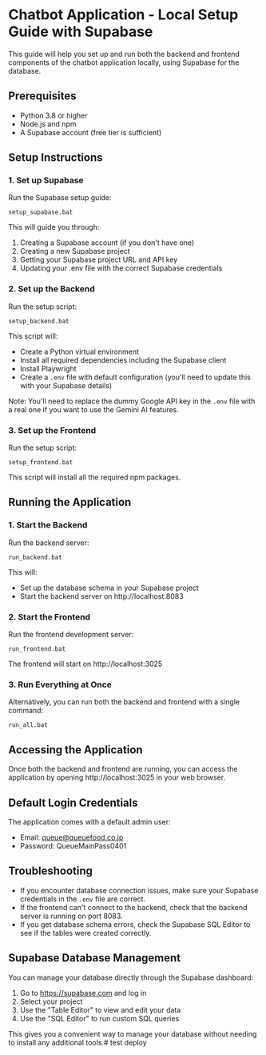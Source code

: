 # Chatbot Application - Local Setup Guide with Supabase

This guide will help you set up and run both the backend and frontend components of the chatbot application locally, using Supabase for the database.

## Prerequisites

- Python 3.8 or higher
- Node.js and npm
- A Supabase account (free tier is sufficient)

## Setup Instructions

### 1. Set up Supabase

Run the Supabase setup guide:

```
setup_supabase.bat
```

This will guide you through:
1. Creating a Supabase account (if you don't have one)
2. Creating a new Supabase project
3. Getting your Supabase project URL and API key
4. Updating your .env file with the correct Supabase credentials

### 2. Set up the Backend

Run the setup script:

```
setup_backend.bat
```

This script will:
- Create a Python virtual environment
- Install all required dependencies including the Supabase client
- Install Playwright
- Create a `.env` file with default configuration (you'll need to update this with your Supabase details)

Note: You'll need to replace the dummy Google API key in the `.env` file with a real one if you want to use the Gemini AI features.

### 3. Set up the Frontend

Run the setup script:

```
setup_frontend.bat
```

This script will install all the required npm packages.

## Running the Application

### 1. Start the Backend

Run the backend server:

```
run_backend.bat
```

This will:
- Set up the database schema in your Supabase project
- Start the backend server on http://localhost:8083

### 2. Start the Frontend

Run the frontend development server:

```
run_frontend.bat
```

The frontend will start on http://localhost:3025

### 3. Run Everything at Once

Alternatively, you can run both the backend and frontend with a single command:

```
run_all.bat
```

## Accessing the Application

Once both the backend and frontend are running, you can access the application by opening http://localhost:3025 in your web browser.

## Default Login Credentials

The application comes with a default admin user:

- Email: queue@queuefood.co.jp
- Password: QueueMainPass0401

## Troubleshooting

- If you encounter database connection issues, make sure your Supabase credentials in the `.env` file are correct.
- If the frontend can't connect to the backend, check that the backend server is running on port 8083.
- If you get database schema errors, check the Supabase SQL Editor to see if the tables were created correctly.

## Supabase Database Management

You can manage your database directly through the Supabase dashboard:

1. Go to https://supabase.com and log in
2. Select your project
3. Use the "Table Editor" to view and edit your data
4. Use the "SQL Editor" to run custom SQL queries

This gives you a convenient way to manage your database without needing to install any additional tools.#   t e s t   d e p l o y  
 